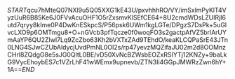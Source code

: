 $START$qcu7hMteQ07NXl9u5Q05XXG1kE43U/pxvhhhRO/VY/imSxlmPyKlT4VyzUuR6B85Ke6J0FVvAcuOHF1O5rZxsmvKlSEfCE64+8U2cmdWDsLZUlRjI6utd7qryy8kIme0P4DwKnESkpcS/P56psk6UWm1kgLGTe/DPgzS7DsPk+5uGlvcLXO9p6OMTmgu8+O+nGVcb3pfTqcze0f0woqFO3s2gactpAfVZ5brlArUYmAaYP6QU2ZIwl7Lq9ZcZbo63Kh2bVXTxZAd9TEhdO/keaKLCQPaSrE43JTn0LNG4SJwCZUbAldycjUvdPmNL0OI2s/rp47yevzMQZifaJU02m2d8OOMnzCHrl8ZQdgG8e5sJG0QltL0BE/vD50XvNcBZWsbEOZxRSIYTj12KNZy+9baLkG9VycEhoybES7c1VZrLhF41wWEmx9upnevb/ZTN3Ii4GGpJMWRzZwn6hY+1A==$END$